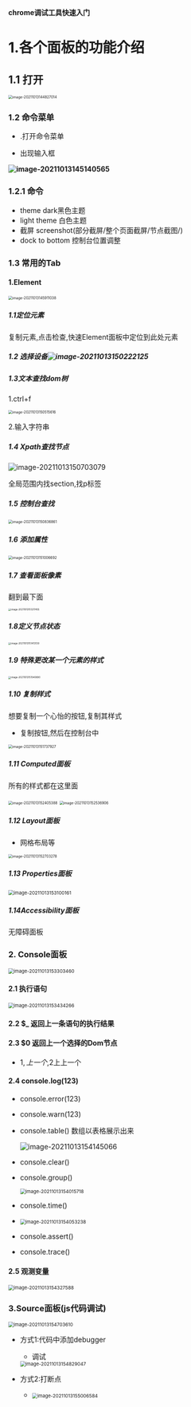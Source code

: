 **chrome调试工具快速入门**

# 1.各个面板的功能介绍

## 1.1 打开



<img src="C:\Users\quan\AppData\Roaming\Typora\typora-user-images\image-20211013144827014.png" alt="image-20211013144827014" style="zoom: 50%;" />

### 1.2 命令菜单

- .打开命令菜单

- 出现输入框

**![image-20211013145140565](C:\Users\quan\AppData\Roaming\Typora\typora-user-images\image-20211013145140565.png)**

### 1.2.1 命令

- theme dark黑色主题
- light theme 白色主题
- 截屏 screenshot(部分截屏/整个页面截屏/节点截图/)
- dock to bottom 控制台位置调整

### 1.3 常用的Tab

#### 1.Element

<img src="C:\Users\quan\AppData\Roaming\Typora\typora-user-images\image-20211013145911038.png" alt="image-20211013145911038" style="zoom: 50%;" />

##### 1.1定位元素

复制元素,点击检查,快速Element面板中定位到此处元素

##### 1.2 选择设备![image-20211013150222125](C:\Users\quan\AppData\Roaming\Typora\typora-user-images\image-20211013150222125.png)

##### 1.3文本查找dom树

1.ctrl+f

<img src="C:\Users\quan\AppData\Roaming\Typora\typora-user-images\image-20211013150515616.png" alt="image-20211013150515616" style="zoom:50%;" />

2.输入字符串

##### 1.4 Xpath查找节点

![image-20211013150703079](C:\Users\quan\AppData\Roaming\Typora\typora-user-images\image-20211013150703079.png)

全局范围内找section,找p标签

##### 1.5 控制台查找

<img src="C:\Users\quan\AppData\Roaming\Typora\typora-user-images\image-20211013150836861.png" alt="image-20211013150836861" style="zoom:50%;" />

##### 1.6 添加属性

<img src="C:\Users\quan\AppData\Roaming\Typora\typora-user-images\image-20211013151006692.png" alt="image-20211013151006692" style="zoom:50%;" />

##### 1.7 查看面板像素

翻到最下面

<img src="C:\Users\quan\AppData\Roaming\Typora\typora-user-images\image-20211013151217455.png" alt="image-20211013151217455" style="zoom:33%;" />

##### 1.8定义节点状态

<img src="C:\Users\quan\AppData\Roaming\Typora\typora-user-images\image-20211013151413139.png" alt="image-20211013151413139" style="zoom:33%;" />

##### 1.9 特殊更改某一个元素的样式

<img src="C:\Users\quan\AppData\Roaming\Typora\typora-user-images\image-20211013151540890.png" alt="image-20211013151540890" style="zoom:33%;" />

##### 1.10 复制样式

想要复制一个心怡的按钮,复制其样式

- 复制按钮,然后在控制台中

<img src="C:\Users\quan\AppData\Roaming\Typora\typora-user-images\image-20211013151737927.png" alt="image-20211013151737927" style="zoom: 50%;" />

##### 1.11 Computed面板

所有的样式都在这里面

<img src="C:\Users\quan\AppData\Roaming\Typora\typora-user-images\image-20211013152405388.png" alt="image-20211013152405388" style="zoom:50%;" />

<img src="C:\Users\quan\AppData\Roaming\Typora\typora-user-images\image-20211013152536906.png" alt="image-20211013152536906" style="zoom:50%;" />

##### 1.12 Layout面板

- 网格布局等

<img src="C:\Users\quan\AppData\Roaming\Typora\typora-user-images\image-20211013152703278.png" alt="image-20211013152703278" style="zoom:50%;" />

##### 1.13 Properties面板

<img src="C:\Users\quan\AppData\Roaming\Typora\typora-user-images\image-20211013153100161.png" alt="image-20211013153100161" style="zoom:67%;" />

##### 1.14Accessibility面板

无障碍面板

### 2. Console面板

<img src="C:\Users\quan\AppData\Roaming\Typora\typora-user-images\image-20211013153303460.png" alt="image-20211013153303460" style="zoom:67%;" />

#### 2.1 执行语句

<img src="C:\Users\quan\AppData\Roaming\Typora\typora-user-images\image-20211013153434266.png" alt="image-20211013153434266" style="zoom:67%;" />

#### 2.2 $_  返回上一条语句的执行结果

#### 2.3 $0 返回上一个选择的Dom节点

- $1,上一个,$2上上一个

#### 2.4 console.log(123)

- console.error(123)

- console.warn(123)

- console.table() 数组以表格展示出来

  ![image-20211013154145066](C:\Users\quan\AppData\Roaming\Typora\typora-user-images\image-20211013154145066.png)

- console.clear()

- console.group()

  <img src="C:\Users\quan\AppData\Roaming\Typora\typora-user-images\image-20211013154015718.png" alt="image-20211013154015718" style="zoom:67%;" />

- console.time()

- <img src="C:\Users\quan\AppData\Roaming\Typora\typora-user-images\image-20211013154053238.png" alt="image-20211013154053238" style="zoom:67%;" />

- console.assert()

  

- console.trace()



#### 2.5 观测变量

<img src="C:\Users\quan\AppData\Roaming\Typora\typora-user-images\image-20211013154327588.png" alt="image-20211013154327588" style="zoom:67%;" />

### 3.Source面板(js代码调试)

<img src="C:\Users\quan\AppData\Roaming\Typora\typora-user-images\image-20211013154703610.png" alt="image-20211013154703610" style="zoom:67%;" />

- 方式1:代码中添加debugger
  - 调试

  <img src="C:\Users\quan\AppData\Roaming\Typora\typora-user-images\image-20211013154829047.png" alt="image-20211013154829047" style="zoom:67%;" />

- 方式2:打断点
  - <img src="C:\Users\quan\AppData\Roaming\Typora\typora-user-images\image-20211013155006584.png" alt="image-20211013155006584" style="zoom:67%;" />

